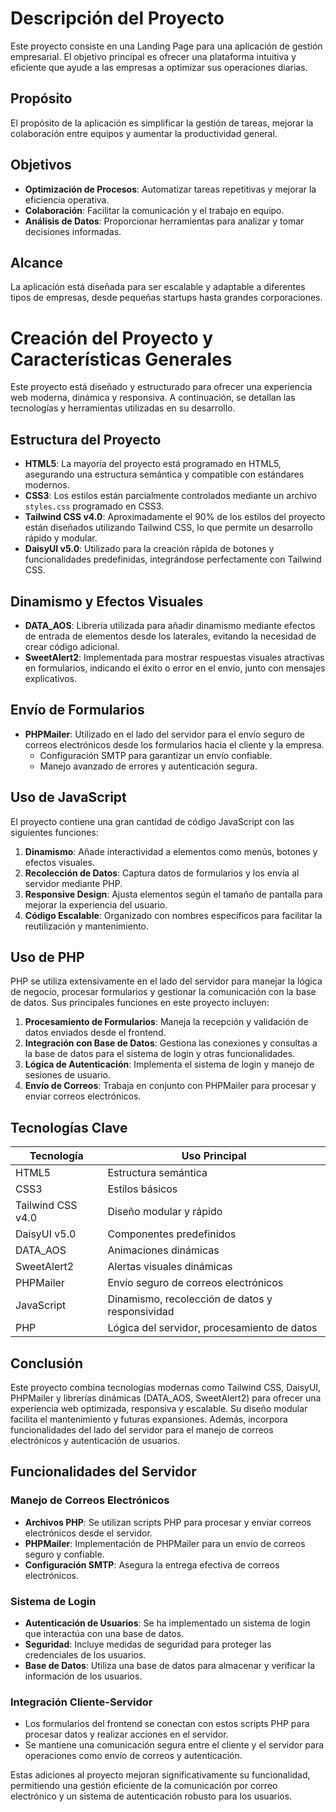# Descripción del Proyecto

Este proyecto consiste en una Landing Page para una aplicación de gestión empresarial. El objetivo principal es ofrecer una plataforma intuitiva y eficiente que ayude a las empresas a optimizar sus operaciones diarias.

## Propósito
El propósito de la aplicación es simplificar la gestión de tareas, mejorar la colaboración entre equipos y aumentar la productividad general.

## Objetivos
- **Optimización de Procesos**: Automatizar tareas repetitivas y mejorar la eficiencia operativa.
- **Colaboración**: Facilitar la comunicación y el trabajo en equipo.
- **Análisis de Datos**: Proporcionar herramientas para analizar y tomar decisiones informadas.

## Alcance
La aplicación está diseñada para ser escalable y adaptable a diferentes tipos de empresas, desde pequeñas startups hasta grandes corporaciones.

# Creación del Proyecto y Características Generales

Este proyecto está diseñado y estructurado para ofrecer una experiencia web moderna, dinámica y responsiva. A continuación, se detallan las tecnologías y herramientas utilizadas en su desarrollo.

## Estructura del Proyecto

- **HTML5**: La mayoría del proyecto está programado en HTML5, asegurando una estructura semántica y compatible con estándares modernos.
- **CSS3**: Los estilos están parcialmente controlados mediante un archivo `styles.css` programado en CSS3.
- **Tailwind CSS v4.0**: Aproximadamente el 90% de los estilos del proyecto están diseñados utilizando Tailwind CSS, lo que permite un desarrollo rápido y modular.
- **DaisyUI v5.0**: Utilizado para la creación rápida de botones y funcionalidades predefinidas, integrándose perfectamente con Tailwind CSS.

## Dinamismo y Efectos Visuales

- **DATA_AOS**: Librería utilizada para añadir dinamismo mediante efectos de entrada de elementos desde los laterales, evitando la necesidad de crear código adicional.
- **SweetAlert2**: Implementada para mostrar respuestas visuales atractivas en formularios, indicando el éxito o error en el envío, junto con mensajes explicativos.

## Envío de Formularios

- **PHPMailer**: Utilizado en el lado del servidor para el envío seguro de correos electrónicos desde los formularios hacia el cliente y la empresa.
  - Configuración SMTP para garantizar un envío confiable.
  - Manejo avanzado de errores y autenticación segura.

## Uso de JavaScript

El proyecto contiene una gran cantidad de código JavaScript con las siguientes funciones:
1. **Dinamismo**: Añade interactividad a elementos como menús, botones y efectos visuales.
2. **Recolección de Datos**: Captura datos de formularios y los envía al servidor mediante PHP.
3. **Responsive Design**: Ajusta elementos según el tamaño de pantalla para mejorar la experiencia del usuario.
4. **Código Escalable**: Organizado con nombres específicos para facilitar la reutilización y mantenimiento.

## Uso de PHP

PHP se utiliza extensivamente en el lado del servidor para manejar la lógica de negocio, procesar formularios y gestionar la comunicación con la base de datos. Sus principales funciones en este proyecto incluyen:

1. **Procesamiento de Formularios**: Maneja la recepción y validación de datos enviados desde el frontend.
2. **Integración con Base de Datos**: Gestiona las conexiones y consultas a la base de datos para el sistema de login y otras funcionalidades.
3. **Lógica de Autenticación**: Implementa el sistema de login y manejo de sesiones de usuario.
4. **Envío de Correos**: Trabaja en conjunto con PHPMailer para procesar y enviar correos electrónicos.

## Tecnologías Clave

| Tecnología       | Uso Principal                                   |
|------------------|-------------------------------------------------|
| HTML5            | Estructura semántica                            |
| CSS3             | Estilos básicos                                 |
| Tailwind CSS v4.0| Diseño modular y rápido                         |
| DaisyUI v5.0     | Componentes predefinidos                        |
| DATA_AOS         | Animaciones dinámicas                           |
| SweetAlert2      | Alertas visuales dinámicas                      |
| PHPMailer        | Envío seguro de correos electrónicos            |
| JavaScript       | Dinamismo, recolección de datos y responsividad |
| PHP              | Lógica del servidor, procesamiento de datos     |

## Conclusión

Este proyecto combina tecnologías modernas como Tailwind CSS, DaisyUI, PHPMailer y librerías dinámicas (DATA_AOS, SweetAlert2) para ofrecer una experiencia web optimizada, responsiva y escalable. Su diseño modular facilita el mantenimiento y futuras expansiones. Además, incorpora funcionalidades del lado del servidor para el manejo de correos electrónicos y autenticación de usuarios.

## Funcionalidades del Servidor

### Manejo de Correos Electrónicos
- **Archivos PHP**: Se utilizan scripts PHP para procesar y enviar correos electrónicos desde el servidor.
- **PHPMailer**: Implementación de PHPMailer para un envío de correos seguro y confiable.
- **Configuración SMTP**: Asegura la entrega efectiva de correos electrónicos.

### Sistema de Login
- **Autenticación de Usuarios**: Se ha implementado un sistema de login que interactúa con una base de datos.
- **Seguridad**: Incluye medidas de seguridad para proteger las credenciales de los usuarios.
- **Base de Datos**: Utiliza una base de datos para almacenar y verificar la información de los usuarios.

### Integración Cliente-Servidor
- Los formularios del frontend se conectan con estos scripts PHP para procesar datos y realizar acciones en el servidor.
- Se mantiene una comunicación segura entre el cliente y el servidor para operaciones como envío de correos y autenticación.

Estas adiciones al proyecto mejoran significativamente su funcionalidad, permitiendo una gestión eficiente de la comunicación por correo electrónico y un sistema de autenticación robusto para los usuarios.
